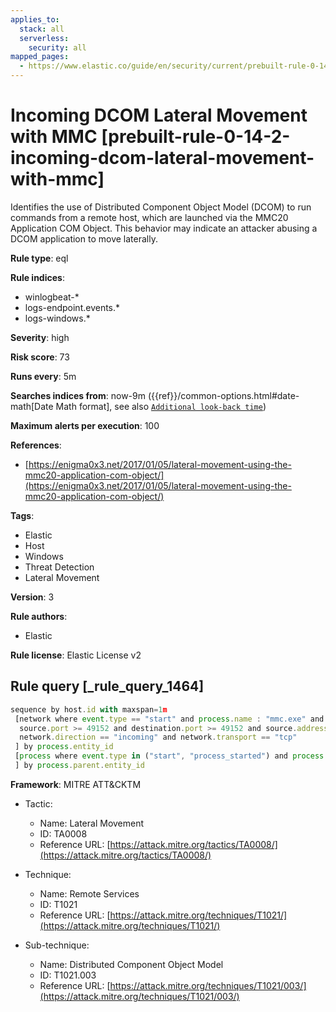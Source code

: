 ```yaml
---
applies_to:
  stack: all
  serverless:
    security: all
mapped_pages:
  - https://www.elastic.co/guide/en/security/current/prebuilt-rule-0-14-2-incoming-dcom-lateral-movement-with-mmc.html
---
```


# Incoming DCOM Lateral Movement with MMC [prebuilt-rule-0-14-2-incoming-dcom-lateral-movement-with-mmc]

Identifies the use of Distributed Component Object Model (DCOM) to run commands from a remote host, which are launched via the MMC20 Application COM Object. This behavior may indicate an attacker abusing a DCOM application to move laterally.

**Rule type**: eql

**Rule indices**:

* winlogbeat-*
* logs-endpoint.events.*
* logs-windows.*

**Severity**: high

**Risk score**: 73

**Runs every**: 5m

**Searches indices from**: now-9m ({{ref}}/common-options.html#date-math[Date Math format], see also [`Additional look-back time`](docs-content://solutions/security/detect-and-alert/create-detection-rule.md#rule-schedule))

**Maximum alerts per execution**: 100

**References**:

* [https://enigma0x3.net/2017/01/05/lateral-movement-using-the-mmc20-application-com-object/](https://enigma0x3.net/2017/01/05/lateral-movement-using-the-mmc20-application-com-object/)

**Tags**:

* Elastic
* Host
* Windows
* Threat Detection
* Lateral Movement

**Version**: 3

**Rule authors**:

* Elastic

**Rule license**: Elastic License v2

## Rule query [_rule_query_1464]

```js
sequence by host.id with maxspan=1m
 [network where event.type == "start" and process.name : "mmc.exe" and
  source.port >= 49152 and destination.port >= 49152 and source.address not in ("127.0.0.1", "::1") and
  network.direction == "incoming" and network.transport == "tcp"
 ] by process.entity_id
 [process where event.type in ("start", "process_started") and process.parent.name : "mmc.exe"
 ] by process.parent.entity_id
```

**Framework**: MITRE ATT&CKTM

* Tactic:

    * Name: Lateral Movement
    * ID: TA0008
    * Reference URL: [https://attack.mitre.org/tactics/TA0008/](https://attack.mitre.org/tactics/TA0008/)

* Technique:

    * Name: Remote Services
    * ID: T1021
    * Reference URL: [https://attack.mitre.org/techniques/T1021/](https://attack.mitre.org/techniques/T1021/)

* Sub-technique:

    * Name: Distributed Component Object Model
    * ID: T1021.003
    * Reference URL: [https://attack.mitre.org/techniques/T1021/003/](https://attack.mitre.org/techniques/T1021/003/)



